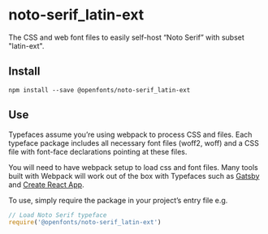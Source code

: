 
# noto-serif_latin-ext

The CSS and web font files to easily self-host “Noto Serif” with subset "latin-ext".

## Install

`npm install --save @openfonts/noto-serif_latin-ext`

## Use

Typefaces assume you’re using webpack to process CSS and files. Each typeface
package includes all necessary font files (woff2, woff) and a CSS file with
font-face declarations pointing at these files.

You will need to have webpack setup to load css and font files. Many tools built
with Webpack will work out of the box with Typefaces such as [Gatsby](https://github.com/gatsbyjs/gatsby)
and [Create React App](https://github.com/facebookincubator/create-react-app).

To use, simply require the package in your project’s entry file e.g.

```javascript
// Load Noto Serif typeface
require('@openfonts/noto-serif_latin-ext')
```
